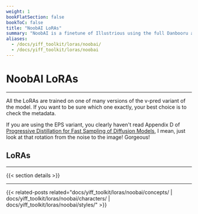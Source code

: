 ```yaml
---
weight: 1
bookFlatSection: false
bookToC: false
title: "NoobAI LoRAs"
summary: "NoobAI is a finetune of Illustrious using the full Danbooru and e621 datasets. There are two different versions of the model, one with `eps` and one with `v-prediction`. I'm currently training for the v-pred 0.65S version unless otherwise specified."
aliases:
  - /docs/yiff_toolkit/loras/noobai/
  - /docs/yiff_toolkit/loras/noobai
---
```


<!--markdownlint-disable MD025 -->

# NoobAI LoRAs

---

All the LoRAs are trained on one of many versions of the v-pred variant of the model. If you want to be sure which one exactly, your best choice is to check the metadata.

If you are using the EPS variant, you clearly haven't read Appendix D of [Progressive Distillation for Fast Sampling of Diffusion Models](https://arxiv.org/pdf/2202.00512), I mean, just look at that rotation from the noise to the image! Gorgeous!

## LoRAs

---

{{< section details >}}

---

{{< related-posts related="docs/yiff_toolkit/loras/noobai/concepts/ | docs/yiff_toolkit/loras/noobai/characters/ | docs/yiff_toolkit/loras/noobai/styles/" >}}
